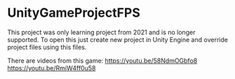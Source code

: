 # UnityGameProjectFPS

This project was only learning project from 2021 and is no longer supported.
To open this just create new project in Unity Engine and override project files using this files.

There are videos from this game:
https://youtu.be/58NdmOGbfo8
https://youtu.be/RmiW4ff0u58

